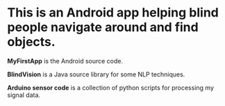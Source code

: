 # This is an Android app helping blind people navigate around and find objects.

**MyFirstApp** is the Android source code.

**BlindVision** is a Java source library for some NLP techniques.

**Arduino sensor code** is a collection of python scripts for processing my signal data.
